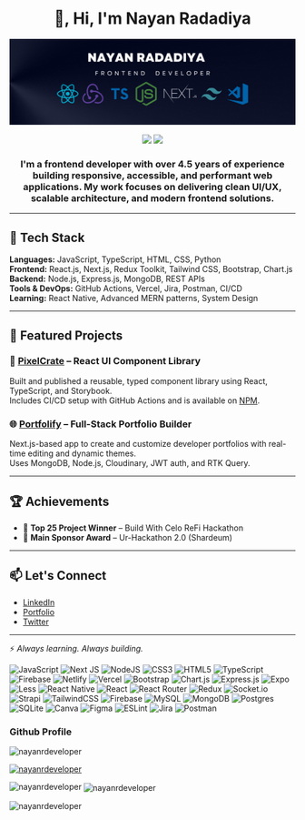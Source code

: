 <h1 align="center">👋, Hi, I'm Nayan Radadiya</h1>

![Banner](./banner.png)

<p align="center"><a href="https://twitter.com/nayan_radadiya6"><img src="https://img.shields.io/badge/twitter-%231DA1F2.svg?&style=for-the-badge&logo=twitter&logoColor=white" height=25></a> <a href="https://www.linkedin.com/in/nayanradadiya/"><img src="https://img.shields.io/badge/linkedin-%230077B5.svg?&style=for-the-badge&logo=linkedin&logoColor=white" height=25></a></p>

<h3 align="center">I'm a frontend developer with over 4.5 years of experience building responsive, accessible, and performant web applications. My work focuses on delivering clean UI/UX, scalable architecture, and modern frontend solutions.</h3>

---

## 🔧 Tech Stack
**Languages:** JavaScript, TypeScript, HTML, CSS, Python  
**Frontend:** React.js, Next.js, Redux Toolkit, Tailwind CSS, Bootstrap, Chart.js  
**Backend:** Node.js, Express.js, MongoDB, REST APIs  
**Tools & DevOps:** GitHub Actions, Vercel, Jira, Postman, CI/CD  
**Learning:** React Native, Advanced MERN patterns, System Design

---
## 🌟 Featured Projects

### 🧩 [PixelCrate](https://github.com/nayanrdeveloper/pixelcrate) – React UI Component Library  
Built and published a reusable, typed component library using React, TypeScript, and Storybook.  
Includes CI/CD setup with GitHub Actions and is available on [NPM](https://www.npmjs.com/package/@nayanrdeveloper/pixelcrate).

### 🌐 [Portfolify](https://github.com/nayanrdeveloper/Portfolify-web) – Full-Stack Portfolio Builder  
Next.js-based app to create and customize developer portfolios with real-time editing and dynamic themes.  
Uses MongoDB, Node.js, Cloudinary, JWT auth, and RTK Query.

---

## 🏆 Achievements

- 🥇 **Top 25 Project Winner** – Build With Celo ReFi Hackathon  
- 🏅 **Main Sponsor Award** – Ur-Hackathon 2.0 (Shardeum)

---

## 📫 Let's Connect

- [LinkedIn](https://www.linkedin.com/in/nayanradadiya/)
- [Portfolio](https://nayanrdeveloper-portfolio.netlify.app/)
- [Twitter](https://twitter.com/nayan_radadiya6)

---

⚡ *Always learning. Always building.*

![JavaScript](https://img.shields.io/badge/javascript-%23323330.svg?style=for-the-badge&logo=javascript&logoColor=%23F7DF1E) ![Next JS](https://img.shields.io/badge/Next-black?style=for-the-badge&logo=next.js&logoColor=white) ![NodeJS](https://img.shields.io/badge/node.js-6DA55F?style=for-the-badge&logo=node.js&logoColor=white) ![CSS3](https://img.shields.io/badge/css3-%231572B6.svg?style=for-the-badge&logo=css3&logoColor=white) ![HTML5](https://img.shields.io/badge/html5-%23E34F26.svg?style=for-the-badge&logo=html5&logoColor=white) ![TypeScript](https://img.shields.io/badge/typescript-%23007ACC.svg?style=for-the-badge&logo=typescript&logoColor=white) ![Firebase](https://img.shields.io/badge/firebase-%23039BE5.svg?style=for-the-badge&logo=firebase) ![Netlify](https://img.shields.io/badge/netlify-%23000000.svg?style=for-the-badge&logo=netlify&logoColor=#00C7B7) ![Vercel](https://img.shields.io/badge/vercel-%23000000.svg?style=for-the-badge&logo=vercel&logoColor=white) ![Bootstrap](https://img.shields.io/badge/bootstrap-%238511FA.svg?style=for-the-badge&logo=bootstrap&logoColor=white) ![Chart.js](https://img.shields.io/badge/chart.js-F5788D.svg?style=for-the-badge&logo=chart.js&logoColor=white) ![Express.js](https://img.shields.io/badge/express.js-%23404d59.svg?style=for-the-badge&logo=express&logoColor=%2361DAFB) ![Expo](https://img.shields.io/badge/expo-1C1E24?style=for-the-badge&logo=expo&logoColor=#D04A37) ![Less](https://img.shields.io/badge/less-2B4C80?style=for-the-badge&logo=less&logoColor=white) ![React Native](https://img.shields.io/badge/react_native-%2320232a.svg?style=for-the-badge&logo=react&logoColor=%2361DAFB) ![React](https://img.shields.io/badge/react-%2320232a.svg?style=for-the-badge&logo=react&logoColor=%2361DAFB) ![React Router](https://img.shields.io/badge/React_Router-CA4245?style=for-the-badge&logo=react-router&logoColor=white) ![Redux](https://img.shields.io/badge/redux-%23593d88.svg?style=for-the-badge&logo=redux&logoColor=white) ![Socket.io](https://img.shields.io/badge/Socket.io-black?style=for-the-badge&logo=socket.io&badgeColor=010101) ![Strapi](https://img.shields.io/badge/strapi-%232E7EEA.svg?style=for-the-badge&logo=strapi&logoColor=white) ![TailwindCSS](https://img.shields.io/badge/tailwindcss-%2338B2AC.svg?style=for-the-badge&logo=tailwind-css&logoColor=white) ![Firebase](https://img.shields.io/badge/Firebase-039BE5?style=for-the-badge&logo=Firebase&logoColor=white) ![MySQL](https://img.shields.io/badge/mysql-%2300000f.svg?style=for-the-badge&logo=mysql&logoColor=white) ![MongoDB](https://img.shields.io/badge/MongoDB-%234ea94b.svg?style=for-the-badge&logo=mongodb&logoColor=white) ![Postgres](https://img.shields.io/badge/postgres-%23316192.svg?style=for-the-badge&logo=postgresql&logoColor=white) ![SQLite](https://img.shields.io/badge/sqlite-%2307405e.svg?style=for-the-badge&logo=sqlite&logoColor=white) ![Canva](https://img.shields.io/badge/Canva-%2300C4CC.svg?style=for-the-badge&logo=Canva&logoColor=white) ![Figma](https://img.shields.io/badge/figma-%23F24E1E.svg?style=for-the-badge&logo=figma&logoColor=white) ![ESLint](https://img.shields.io/badge/ESLint-4B3263?style=for-the-badge&logo=eslint&logoColor=white) ![Jira](https://img.shields.io/badge/jira-%230A0FFF.svg?style=for-the-badge&logo=jira&logoColor=white) ![Postman](https://img.shields.io/badge/Postman-FF6C37?style=for-the-badge&logo=postman&logoColor=white)


### Github Profile

<p align="left"> <img src="https://komarev.com/ghpvc/?username=nayanrdeveloper&label=Profile%20views&color=0e75b6&style=flat" alt="nayanrdeveloper" /> </p>

<p align="left"> <a href="https://github.com/ryo-ma/github-profile-trophy"><img src="https://github-profile-trophy.vercel.app/?username=nayanrdeveloper" alt="nayanrdeveloper" /></a> </p>

<p><img align="left" src="https://github-readme-stats.vercel.app/api/top-langs?username=nayanrdeveloper&show_icons=true&locale=en&layout=compact" alt="nayanrdeveloper" /></p>

<p>&nbsp;<img align="center" src="https://github-readme-stats.vercel.app/api?username=nayanrdeveloper&show_icons=true&locale=en" alt="nayanrdeveloper" /></p>

<p><img align="center" src="https://github-readme-streak-stats.herokuapp.com/?user=nayanrdeveloper&" alt="nayanrdeveloper" /></p>
